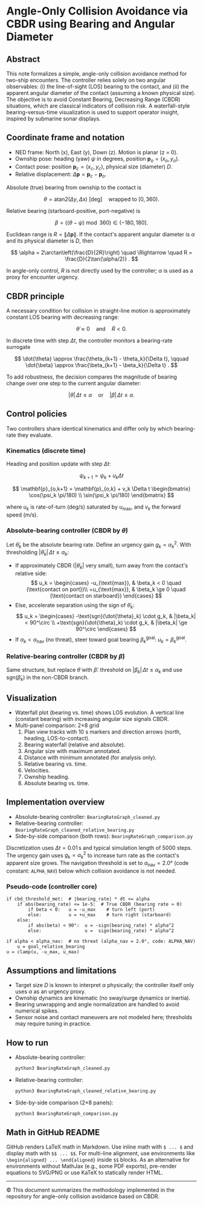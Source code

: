 # Angle-Only Collision Avoidance via CBDR using Bearing and Angular Diameter

## Abstract

This note formalizes a simple, angle-only collision avoidance method for two-ship encounters. The controller relies solely on two angular observables: (i) the line-of-sight (LOS) bearing to the contact, and (ii) the apparent angular diameter of the contact (assuming a known physical size). The objective is to avoid Constant Bearing, Decreasing Range (CBDR) situations, which are classical indicators of collision risk. A waterfall-style bearing-versus-time visualization is used to support operator insight, inspired by submarine sonar displays.

## Coordinate frame and notation

- NED frame: North (x), East (y), Down (z). Motion is planar (z = 0).
- Ownship pose: heading (yaw) $\psi$ in degrees, position $\mathbf{p}_o = (x_o, y_o)$.
- Contact pose: position $\mathbf{p}_c = (x_c, y_c)$, physical size (diameter) $D$.
- Relative displacement: $\Delta\mathbf{p} = \mathbf{p}_c - \mathbf{p}_o$.

Absolute (true) bearing from ownship to the contact is

$$
\theta = \text{atan2}(\Delta y, \Delta x) \text{ [deg]} \quad \text{wrapped to } [0,360) .
$$

Relative bearing (starboard-positive, port-negative) is

$$
\beta = ((\theta - \psi) \bmod 360) \in (-180, 180] .
$$

Euclidean range is $R = \|\Delta\mathbf{p}\|$. If the contact's apparent angular diameter is $\alpha$ and its physical diameter is $D$, then

$$
\alpha = 2\arctan\left(\frac{D}{2R}\right) \quad \Rightarrow \quad R = \frac{D}{2\tan(\alpha/2)} .
$$

In angle-only control, $R$ is not directly used by the controller; $\alpha$ is used as a proxy for encounter urgency.

## CBDR principle

A necessary condition for collision in straight-line motion is approximately constant LOS bearing with decreasing range:

$$
\dot{\theta} \approx 0 \quad \text{and} \quad \dot{R} < 0 .
$$

In discrete time with step $\Delta t$, the controller monitors a bearing-rate surrogate

$$
\dot{\theta} \approx \frac{\theta_{k+1} - \theta_k}{\Delta t}, \qquad
\dot{\beta} \approx \frac{\beta_{k+1} - \beta_k}{\Delta t} .
$$

To add robustness, the decision compares the magnitude of bearing change over one step to the current angular diameter:

$$
|\dot{\theta}|\,\Delta t \leq \alpha \quad \text{or} \quad |\dot{\beta}|\,\Delta t \leq \alpha .
$$

## Control policies

Two controllers share identical kinematics and differ only by which bearing-rate they evaluate.

### Kinematics (discrete time)
Heading and position update with step $\Delta t$:

$$
\psi_{k+1} = \psi_k + u_k \Delta t
$$

$$
\mathbf{p}_{o,k+1} = \mathbf{p}_{o,k} + v_k \Delta t \begin{bmatrix} \cos(\psi_k \pi/180) \\ \sin(\psi_k \pi/180) \end{bmatrix}
$$

where $u_k$ is rate-of-turn (deg/s) saturated by $u_{\text{max}}$, and $v_k$ the forward speed (m/s).

### Absolute-bearing controller (CBDR by $\dot{\theta}$)

Let $\dot{\theta}_k$ be the absolute bearing rate. Define an urgency gain $g_k = \alpha_k^2$. With thresholding $|\dot{\theta}_k|\,\Delta t \le \alpha_k$:

- If approximately CBDR ($|\dot{\theta}_k|$ very small), turn away from the contact's relative side:
  $$
    u_k = \begin{cases}
    -u_{\text{max}}, & \beta_k < 0 \quad (\text{contact on port})\\
    +u_{\text{max}}, & \beta_k \ge 0 \quad (\text{contact on starboard})
    \end{cases}
  $$
- Else, accelerate separation using the sign of $\dot{\theta}_k$:
  $$
  u_k = \begin{cases}
  -\text{sgn}(\dot{\theta}_k) \cdot g_k, & |\beta_k| < 90^\circ \\ 
  +\text{sgn}(\dot{\theta}_k) \cdot g_k, & |\beta_k| \ge 90^\circ
  \end{cases}
  $$
- If $\alpha_k < \alpha_{\text{nav}}$ (no threat), steer toward goal bearing $\beta^{\text{goal}}_k$: $u_k = \beta^{\text{goal}}_k$.

### Relative-bearing controller (CBDR by $\dot{\beta}$)

Same structure, but replace $\dot{\theta}$ with $\dot{\beta}$: threshold on $|\dot{\beta}_k|\,\Delta t \le \alpha_k$ and use $\text{sgn}(\dot{\beta}_k)$ in the non-CBDR branch.

## Visualization

- Waterfall plot (bearing vs. time) shows LOS evolution. A vertical line (constant bearing) with increasing angular size signals CBDR.
- Multi-panel comparison: 2×8 grid
  1. Plan view tracks with 10 s markers and direction arrows (north, heading, LOS-to-contact).
  2. Bearing waterfall (relative and absolute).
  3. Angular size with maximum annotated.
  4. Distance with minimum annotated (for analysis only).
  5. Relative bearing vs. time.
  6. Velocities.
  7. Ownship heading.
  8. Absolute bearing vs. time.

## Implementation overview

- Absolute-bearing controller: `BearingRateGraph_cleaned.py`
- Relative-bearing controller: `BearingRateGraph_cleaned_relative_bearing.py`
- Side-by-side comparison (both rows): `BearingRateGraph_comparison.py`

Discretization uses $\Delta t = 0.01\,\text{s}$ and typical simulation length of 5000 steps. The urgency gain uses $g_k = \alpha_k^2$ to increase turn rate as the contact's apparent size grows. The navigation threshold is set to $\alpha_{\text{nav}} = 2.0°$ (code constant: `ALPHA_NAV`) below which collision avoidance is not needed.

### Pseudo-code (controller core)

```text
if cbd_threshold_met:  # |bearing_rate| * dt <= alpha
    if abs(bearing_rate) <= 1e-5:  # True CBDR (bearing rate ≈ 0)
        if beta < 0:   u = -u_max    # turn left (port)
        else:          u = +u_max    # turn right (starboard)
    else:
        if abs(beta) < 90°:  u = -sign(bearing_rate) * alpha^2
        else:                u =  sign(bearing_rate) * alpha^2

if alpha < alpha_nav:  # no threat (alpha_nav = 2.0°, code: ALPHA_NAV)
    u = goal_relative_bearing
u = clamp(u, -u_max, u_max)
```

## Assumptions and limitations

- Target size $D$ is known to interpret $\alpha$ physically; the controller itself only uses $\alpha$ as an urgency proxy.
- Ownship dynamics are kinematic (no sway/surge dynamics or inertia).
- Bearing unwrapping and angle normalization are handled to avoid numerical spikes.
- Sensor noise and contact maneuvers are not modeled here; thresholds may require tuning in practice.

## How to run

- Absolute-bearing controller:
  ```bash
  python3 BearingRateGraph_cleaned.py
  ```
- Relative-bearing controller:
  ```bash
  python3 BearingRateGraph_cleaned_relative_bearing.py
  ```
- Side-by-side comparison (2×8 panels):
  ```bash
  python3 BearingRateGraph_comparison.py
  ```

## Math in GitHub README

GitHub renders LaTeX math in Markdown. Use inline math with `$ ... $` and display math with `$$ ... $$`. For multi-line alignment, use environments like `\begin{aligned} ... \end{aligned}` inside `$$` blocks. As an alternative for environments without MathJax (e.g., some PDF exports), pre-render equations to SVG/PNG or use KaTeX to statically render HTML.

---

© This document summarizes the methodology implemented in the repository for angle-only collision avoidance based on CBDR.
